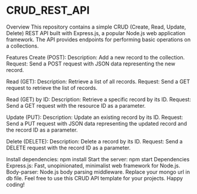 # CRUD_REST_API

Overview
This repository contains a simple CRUD (Create, Read, Update, Delete) REST API built with Express.js, a popular Node.js web application framework. The API provides endpoints for performing basic operations on a collections.

Features
Create (POST):
Description: Add a new record to the collection.
Request: Send a POST request with JSON data representing the new record.

Read (GET):
Description: Retrieve a list of all records.
Request: Send a GET request to retrieve the list of records.

Read (GET) by ID:
Description: Retrieve a specific record by its ID.
Request: Send a GET request with the resource ID as a parameter.

Update (PUT):
Description: Update an existing record by its ID.
Request: Send a PUT request with JSON data representing the updated record and the record ID as a parameter.


Delete (DELETE):
Description: Delete a record by its ID.
Request: Send a DELETE request with the record ID as a parameter.

Install dependencies: npm install
Start the server: npm start
Dependencies
Express.js: Fast, unopinionated, minimalist web framework for Node.js.
Body-parser: Node.js body parsing middleware.
Replace your mongo url in db file.
Feel free to use this CRUD API template for your projects. Happy coding!
